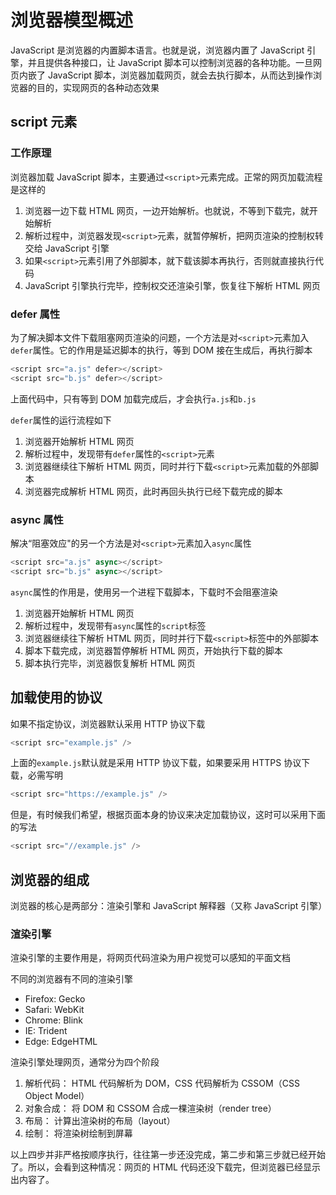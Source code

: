 # 浏览器模型概述

JavaScript 是浏览器的内置脚本语言。也就是说，浏览器内置了 JavaScript 引擎，并且提供各种接口，让 JavaScript 脚本可以控制浏览器的各种功能。一旦网页内嵌了 JavaScript 脚本，浏览器加载网页，就会去执行脚本，从而达到操作浏览器的目的，实现网页的各种动态效果

## script 元素

### 工作原理

浏览器加载 JavaScript 脚本，主要通过`<script>`元素完成。正常的网页加载流程是这样的

1. 浏览器一边下载 HTML 网页，一边开始解析。也就说，不等到下载完，就开始解析
2. 解析过程中，浏览器发现`<script>`元素，就暂停解析，把网页渲染的控制权转交给 JavaScript 引擎
3. 如果`<script>`元素引用了外部脚本，就下载该脚本再执行，否则就直接执行代码
4. JavaScript 引擎执行完毕，控制权交还渲染引擎，恢复往下解析 HTML 网页

### defer 属性

为了解决脚本文件下载阻塞网页渲染的问题，一个方法是对`<script>`元素加入`defer`属性。它的作用是延迟脚本的执行，等到 DOM 接在生成后，再执行脚本

```js
<script src="a.js" defer></script>
<script src="b.js" defer></script>
```

上面代码中，只有等到 DOM 加载完成后，才会执行`a.js`和`b.js`

`defer`属性的运行流程如下

1. 浏览器开始解析 HTML 网页
2. 解析过程中，发现带有`defer`属性的`<script>`元素
3. 浏览器继续往下解析 HTML 网页，同时并行下载`<script>`元素加载的外部脚本
4. 浏览器完成解析 HTML 网页，此时再回头执行已经下载完成的脚本

### async 属性

解决“阻塞效应"的另一个方法是对`<script>`元素加入`async`属性

```js
<script src="a.js" async></script>
<script src="b.js" async></script>
```

`async`属性的作用是，使用另一个进程下载脚本，下载时不会阻塞渲染

1. 浏览器开始解析 HTML 网页
2. 解析过程中，发现带有`async`属性的`script`标签
3. 浏览器继续往下解析 HTML 网页，同时并行下载`<script>`标签中的外部脚本
4. 脚本下载完成，浏览器暂停解析 HTML 网页，开始执行下载的脚本
5. 脚本执行完毕，浏览器恢复解析 HTML 网页

## 加载使用的协议

如果不指定协议，浏览器默认采用 HTTP 协议下载

```js
<script src="example.js" />
```

上面的`example.js`默认就是采用 HTTP 协议下载，如果要采用 HTTPS 协议下载，必需写明

```js
<script src="https://example.js" />
```

但是，有时候我们希望，根据页面本身的协议来决定加载协议，这时可以采用下面的写法

```js
<script src="//example.js" />
```

## 浏览器的组成

浏览器的核心是两部分：渲染引擎和 JavaScript 解释器（又称 JavaScript 引擎）

### 渲染引擎

渲染引擎的主要作用是，将网页代码渲染为用户视觉可以感知的平面文档

不同的浏览器有不同的渲染引擎

- Firefox: Gecko
- Safari: WebKit
- Chrome: Blink
- IE: Trident
- Edge: EdgeHTML

渲染引擎处理网页，通常分为四个阶段

1. 解析代码： HTML 代码解析为 DOM，CSS 代码解析为 CSSOM（CSS Object Model）
2. 对象合成： 将 DOM 和 CSSOM 合成一棵渲染树（render tree）
3. 布局： 计算出渲染树的布局（layout）
4. 绘制： 将渲染树绘制到屏幕

以上四步并非严格按顺序执行，往往第一步还没完成，第二步和第三步就已经开始了。所以，会看到这种情况：网页的 HTML 代码还没下载完，但浏览器已经显示出内容了。
